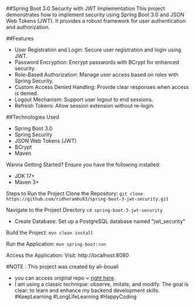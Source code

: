 ##Spring Boot 3.0 Security with JWT Implementation
This project demonstrates how to implement security using Spring Boot 3.0 and JSON Web Tokens (JWT). It provides a robust framework for user authentication and authorization.

##Features
- User Registration and Login: Secure user registration and login using JWT.
- Password Encryption: Encrypt passwords with BCrypt for enhanced security.
- Role-Based Authorization: Manage user access based on roles with Spring Security.
- Custom Access Denied Handling: Provide clear responses when access is denied.
- Logout Mechanism: Support user logout to end sessions.
- Refresh Tokens: Allow session extension without re-login.

##Technologies Used
- Spring Boot 3.0
- Spring Security
- JSON Web Tokens (JWT)
- BCrypt
- Maven

Wanna Getting Started?
Ensure you have the following installed:
- JDK 17+
- Maven 3+

Steps to Run the Project
Clone the Repository:
```git clone https://github.com/ridhorambu93/spring-boot-3-jwt-security.git```

Navigate to the Project Directory
```cd spring-boot-3-jwt-security```
- Create Database: Set up a PostgreSQL database named "jwt_security"

Build the Project:
```mvn clean install```

Run the Application:
```mvn spring-boot:run```

Access the Application: Visit: http://localhost:8080


#NOTE : This project was created by ali-bouali
- you can access original repo = <a href="https://github.com/ali-bouali/spring-boot-3-jwt-security.git">right here</a>.
- I am using a classic technique: observe, imitate, and modify. The goal is clear: to learn and enhance my backend development skills.
#KeepLearning #LongLifeLearning #HappyCoding

